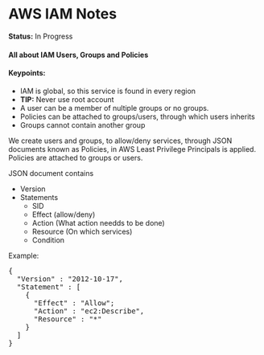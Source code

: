 # AWS IAM Notes

**Status:** In Progress

#### All about IAM Users, Groups and Policies

#### Keypoints:

- IAM is global, so this service is found in every region
- **TIP:** Never use root account
- A user can be a member of nultiple groups or no groups.
- Policies can be attached to groups/users, through which users inherits
- Groups cannot contain another group

We create users and groups, to allow/deny services, through JSON documents known as Policies, in AWS Least Privilege Principals is applied. Policies are attached to groups or users.

JSON document contains 
- Version
- Statements
  - SID
  - Effect (allow/deny)
  - Action (What action needds to be done)
  - Resource (On which services)
  - Condition

Example:

<pre>{
  "Version" : "2012-10-17",
  "Statement" : [
    {
      "Effect" : "Allow";
      "Action" : "ec2:Describe",
      "Resource" : "*"
    }
  ]
}</pre>



